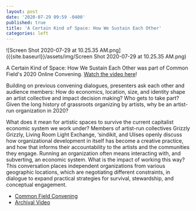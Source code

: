 ```yaml
---
layout: post
date: '2020-07-29 09:59 -0400'
published: true
title: 'A Certain Kind of Space: How We Sustain Each Other'
categories: left
---
```


![Screen Shot 2020-07-29 at 10.25.35 AM.png]({{site.baseurl}}/assets/img/Screen Shot 2020-07-29 at 10.25.35 AM.png)

A Certain Kind of Space: How We Sustain Each Other was part of Common Field's 2020 Online Convening. [Watch the video here](https://www.commonfield.org/convenings/3248/documentation/4170/a-certain-kind-of-space-how-we-sustain-each-other)!

Building on previous convening dialogues, presenters ask each other and audience members: How do economics, location, size, and identity shape an artist collective and impact decision making? Who gets to take part? Given the long history of grassroots organizing by artists, why be an artist-run organization in 2020?

What does it mean for artistic spaces to survive the current capitalist economic system we work under? Members of artist-run collectives Grizzly Grizzly, Living Room Light Exchange, ‘sindikit, and Ulises openly discuss how organizational development in itself has become a creative practice, and how that informs their accountability to the artists and the communities they engage. Running an organization often means interacting with, and subverting, an economic system. What is the impact of working this way? This conversation places independent organizations from various geographic locations, which are negotiating different constraints, in dialogue to expand practical strategies for survival, stewardship, and conceptual engagement.

- [Common Field Convening](https://www.commonfield.org/convenings/3248/documentation/4170/a-certain-kind-of-space-how-we-sustain-each-other)
- [Archival Video](https://vimeo.com/419445780)
